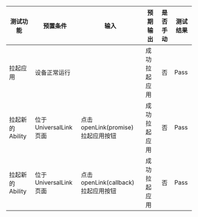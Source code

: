 |测试功能|预置条件|输入|预期输出|是否手动|测试结果|
|--------------------------------|--------------------------------|--------------------------------|--------------------------------|:------------------------------:|--------------------------------|
|拉起应用|	设备正常运行|		|成功拉起应用|否|Pass|
|拉起新的Ability| 位于UniversalLink页面 | 点击openLink(promise) 拉起应用按钮 | 成功拉起应用 | 否 |Pass|
|拉起新的Ability| 位于UniversalLink页面 | 点击openLink(callback) 拉起应用按钮 | 成功拉起应用 | 否 |Pass|

